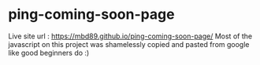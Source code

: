 # ping-coming-soon-page
Live site url : https://mbd89.github.io/ping-coming-soon-page/
Most of the javascript on this project was shamelessly copied and pasted from google like good beginners do :)

